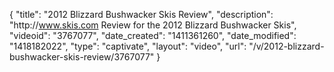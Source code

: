 {
    "title": "2012 Blizzard Bushwacker Skis Review",
    "description": "http:\/\/www.skis.com Review for the 2012 Blizzard Bushwacker Skis",
    "videoid": "3767077",
    "date_created": "1411361260",
    "date_modified": "1418182022",
    "type": "captivate",
    "layout": "video",
    "url": "\/v\/2012-blizzard-bushwacker-skis-review\/3767077"
}
